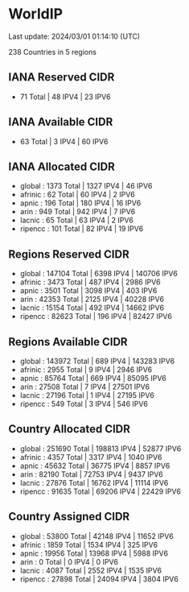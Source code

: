 # WorldIP

Last update: 2024/03/01 01:14:10 (UTC)

238 Countries in 5 regions

## IANA Reserved CIDR

- 71 Total | 48 IPV4 | 23 IPV6

## IANA Available CIDR

- 63 Total | 3 IPV4 | 60 IPV6

## IANA Allocated CIDR

- global : 1373 Total | 1327 IPV4 | 46 IPV6
- afrinic : 62 Total | 60 IPV4 | 2 IPV6
- apnic : 196 Total | 180 IPV4 | 16 IPV6
- arin : 949 Total | 942 IPV4 | 7 IPV6
- lacnic : 65 Total | 63 IPV4 | 2 IPV6
- ripencc : 101 Total | 82 IPV4 | 19 IPV6

## Regions Reserved CIDR

- global : 147104 Total | 6398 IPV4 | 140706 IPV6
- afrinic : 3473 Total | 487 IPV4 | 2986 IPV6
- apnic : 3501 Total | 3098 IPV4 | 403 IPV6
- arin : 42353 Total | 2125 IPV4 | 40228 IPV6
- lacnic : 15154 Total | 492 IPV4 | 14662 IPV6
- ripencc : 82623 Total | 196 IPV4 | 82427 IPV6

## Regions Available CIDR

- global : 143972 Total | 689 IPV4 | 143283 IPV6
- afrinic : 2955 Total | 9 IPV4 | 2946 IPV6
- apnic : 85764 Total | 669 IPV4 | 85095 IPV6
- arin : 27508 Total | 7 IPV4 | 27501 IPV6
- lacnic : 27196 Total | 1 IPV4 | 27195 IPV6
- ripencc : 549 Total | 3 IPV4 | 546 IPV6

## Country Allocated CIDR

- global : 251690 Total | 198813 IPV4 | 52877 IPV6
- afrinic : 4357 Total | 3317 IPV4 | 1040 IPV6
- apnic : 45632 Total | 36775 IPV4 | 8857 IPV6
- arin : 82190 Total | 72753 IPV4 | 9437 IPV6
- lacnic : 27876 Total | 16762 IPV4 | 11114 IPV6
- ripencc : 91635 Total | 69206 IPV4 | 22429 IPV6

## Country Assigned CIDR

- global : 53800 Total | 42148 IPV4 | 11652 IPV6
- afrinic : 1859 Total | 1534 IPV4 | 325 IPV6
- apnic : 19956 Total | 13968 IPV4 | 5988 IPV6
- arin : 0 Total | 0 IPV4 | 0 IPV6
- lacnic : 4087 Total | 2552 IPV4 | 1535 IPV6
- ripencc : 27898 Total | 24094 IPV4 | 3804 IPV6
